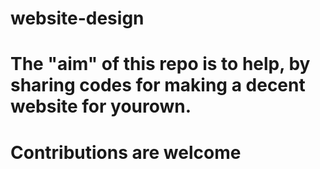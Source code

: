 # website-design
# The "aim" of this repo is to help, by sharing codes for making a decent website for yourown.

# Contributions are welcome
